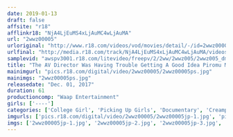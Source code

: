 ```yaml
---
date: 2019-01-13
draft: false
affsite: "r18"
afflinkr18: "NjA4LjEuMS4xLjAuMC4wLjAuMA"
url: "2wwz00005"
urloriginal: "http://www.r18.com/videos/vod/movies/detail/-/id=2wwz00005"
urlfinal: "http://media.r18.com/track/NjA4LjEuMS4xLjAuMC4wLjAuMA/videos/vod/movies/detail/-/id=2wwz00005"
samplevid: "awspv3001.r18.com/litevideo/freepv/2/2ww/2wwz005/2wwz005_dmb_w.mp4"
title: "The AV Director Was Having Trouble Getting A Good Idea Piromu Matsukata Went Picking Up Girls And Found A Drunk College Girl In Front Of The Train Station, Took Her To A Hotel And Had Creampie Sex With Her, And Now We're Selling All Of This Good Footage As An AV!!"
mainimgurl: "pics.r18.com/digital/video/2wwz00005/2wwz00005ps.jpg"
mainimgs: "2wwz00005ps.jpg"
releasedate: "Dec. 01, 2017"
duration: 61
productioncomp: "Waap Entertainment"
girls: ['----']
categories: ['College Girl', 'Picking Up Girls', 'Documentary', 'Creampie', 'Gonzo', 'Hi-Def']
imgurls: ['pics.r18.com/digital/video/2wwz00005/2wwz00005jp-1.jpg', 'pics.r18.com/digital/video/2wwz00005/2wwz00005jp-2.jpg', 'pics.r18.com/digital/video/2wwz00005/2wwz00005jp-3.jpg', 'pics.r18.com/digital/video/2wwz00005/2wwz00005jp-4.jpg', 'pics.r18.com/digital/video/2wwz00005/2wwz00005jp-5.jpg', 'pics.r18.com/digital/video/2wwz00005/2wwz00005jp-6.jpg', 'pics.r18.com/digital/video/2wwz00005/2wwz00005jp-7.jpg', 'pics.r18.com/digital/video/2wwz00005/2wwz00005jp-8.jpg', 'pics.r18.com/digital/video/2wwz00005/2wwz00005jp-9.jpg', 'pics.r18.com/digital/video/2wwz00005/2wwz00005jp-10.jpg', 'pics.r18.com/digital/video/2wwz00005/2wwz00005jp-11.jpg', 'pics.r18.com/digital/video/2wwz00005/2wwz00005jp-12.jpg', 'pics.r18.com/digital/video/2wwz00005/2wwz00005jp-13.jpg', 'pics.r18.com/digital/video/2wwz00005/2wwz00005jp-14.jpg', 'pics.r18.com/digital/video/2wwz00005/2wwz00005jp-15.jpg', 'pics.r18.com/digital/video/2wwz00005/2wwz00005jp-16.jpg', 'pics.r18.com/digital/video/2wwz00005/2wwz00005jp-17.jpg', 'pics.r18.com/digital/video/2wwz00005/2wwz00005jp-18.jpg', 'pics.r18.com/digital/video/2wwz00005/2wwz00005jp-19.jpg', 'pics.r18.com/digital/video/2wwz00005/2wwz00005jp-20.jpg']
imgs: ['2wwz00005jp-1.jpg', '2wwz00005jp-2.jpg', '2wwz00005jp-3.jpg', '2wwz00005jp-4.jpg', '2wwz00005jp-5.jpg', '2wwz00005jp-6.jpg', '2wwz00005jp-7.jpg', '2wwz00005jp-8.jpg', '2wwz00005jp-9.jpg', '2wwz00005jp-10.jpg', '2wwz00005jp-11.jpg', '2wwz00005jp-12.jpg', '2wwz00005jp-13.jpg', '2wwz00005jp-14.jpg', '2wwz00005jp-15.jpg', '2wwz00005jp-16.jpg', '2wwz00005jp-17.jpg', '2wwz00005jp-18.jpg', '2wwz00005jp-19.jpg', '2wwz00005jp-20.jpg']
---
```

